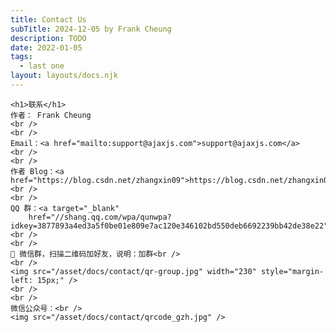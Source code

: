 ```yaml
---
title: Contact Us
subTitle: 2024-12-05 by Frank Cheung
description: TODO
date: 2022-01-05
tags:
  - last one
layout: layouts/docs.njk
---
```

    <h1>联系</h1>
    作者： Frank Cheung
    <br />
    <br />
    Email：<a href="mailto:support@ajaxjs.com">support@ajaxjs.com</a>
    <br />
    <br />
    作者 Blog：<a href="https://blog.csdn.net/zhangxin09">https://blog.csdn.net/zhangxin09</a>
    <br />
    <br />
    QQ 群：<a target="_blank"
        href="//shang.qq.com/wpa/qunwpa?idkey=3877893a4ed3a5f0be01e809e7ac120e346102bd550deb6692239bb42de38e22">3150067</a>
    <br />
    <br />
    💬 微信群，扫描二维码加好友，说明：加群<br />
    <br />
    <img src="/asset/docs/contact/qr-group.jpg" width="230" style="margin-left: 15px;" />
    <br />
    <br />
    微信公众号：<br />
    <img src="/asset/docs/contact/qrcode_gzh.jpg" />